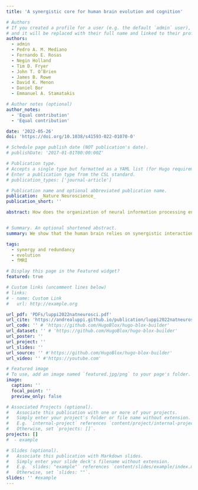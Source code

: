 ```yaml
---
title: 'A synergistic core for human brain evolution and cognition'

# Authors
# If you created a profile for a user (e.g. the default `admin` user), write the username (folder name) here
# and it will be replaced with their full name and linked to their profile.
authors:
  - admin
  - Pedro A. M. Mediano
  - Fernando E. Rosas
  - Negin Holland
  - Tim D. Fryer
  - John T. O’Brien
  - James B. Rowe
  - David K. Menon
  - Daniel Bor 
  - Emmanuel A. Stamatakis 

# Author notes (optional)
author_notes:
  - 'Equal contribution'
  - 'Equal contribution'

date: '2022-05-26'
doi: 'https://doi.org/10.1038/s41593-022-01070-0'

# Schedule page publish date (NOT publication's date).
# publishDate: '2017-01-01T00:00:00Z'

# Publication type.
# Accepts a single type but formatted as a YAML list (for Hugo requirements).
# Enter a publication type from the CSL standard.
# publication_types: ['journal-article']

# Publication name and optional abbreviated publication name.
publication: _Nature Neuroscience_
publication_short: ''

abstract: How does the organization of neural information processing enable humans’ sophisticated cognition? Here we decompose functional interactions between brain regions into synergistic and redundant components, revealing their distinct information-processing roles. Combining functional and structural neuroimaging with meta-analytic results, we demonstrate that redundant interactions are predominantly associated with structurally coupled, modular sensorimotor processing. Synergistic interactions instead support integrative processes and complex cognition across higher-order brain networks. The human brain leverages synergistic information to a greater extent than nonhuman primates, with high-synergy association cortices exhibiting the highest degree of evolutionary cortical expansion. Synaptic density mapping from positron emission tomography and convergent molecular and metabolic evidence demonstrate that synergistic interactions are supported by receptor diversity and human-accelerated genes underpinning synaptic function. This information-resolved approach provides analytic tools to disentangle information integration from coupling, enabling richer, more accurate interpretations of functional connectivity, and illuminating how the human neurocognitive architecture navigates the trade-off between robustness and integration.


# Summary. An optional shortened abstract.
summary: We show that the human brain relies on synergistic interactions between regions to integrate information and support complex cognition, surpassing the brains of other species and correlating with evolutionary cortical expansion.

tags:
  - synergy and redundancy
  - evolution
  - fMRI

# Display this page in the Featured widget?
featured: true

# Custom links (uncomment lines below)
# links:
# - name: Custom Link
#   url: http://example.org

url_pdf: 'PDFs/luppi2022natneurosci.pdf'
url_cite: 'https://andrealuppi.github.io/publication/luppi2022natneurosci/cite.bib'
url_code: '' # 'https://github.com/HugoBlox/hugo-blox-builder'
url_dataset: '' # 'https://github.com/HugoBlox/hugo-blox-builder'
url_poster: ''
url_project: ''
url_slides: ''
url_source: '' #'https://github.com/HugoBlox/hugo-blox-builder'
url_video: '' #'https://youtube.com'

# Featured image
# To use, add an image named `featured.jpg/png` to your page's folder.
image:
  caption: ''
  focal_point: ''
  preview_only: false

# Associated Projects (optional).
#   Associate this publication with one or more of your projects.
#   Simply enter your project's folder or file name without extension.
#   E.g. `internal-project` references `content/project/internal-project/index.md`.
#   Otherwise, set `projects: []`.
projects: []
#  - example

# Slides (optional).
#   Associate this publication with Markdown slides.
#   Simply enter your slide deck's filename without extension.
#   E.g. `slides: "example"` references `content/slides/example/index.md`.
#   Otherwise, set `slides: ""`.
slides: '' #example
---
```


<!-- {{% callout note %}}
Click the _Cite_ button above to demo the feature to enable visitors to import publication metadata into their reference management software.
{{% /callout %}}

{{% callout note %}}
Create your slides in Markdown - click the _Slides_ button to check out the example.
{{% /callout %}}

Add the publication's **full text** or **supplementary notes** here. You can use rich formatting such as including [code, math, and images](https://docs.hugoblox.com/content/writing-markdown-latex/). -->
